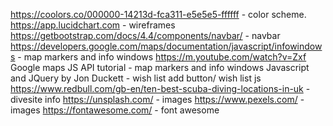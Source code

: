 https://coolors.co/000000-14213d-fca311-e5e5e5-ffffff - color scheme.
https://app.lucidchart.com - wireframes
https://getbootstrap.com/docs/4.4/components/navbar/ - navbar
https://developers.google.com/maps/documentation/javascript/infowindows - map markers and info windows
https://m.youtube.com/watch?v=Zxf Google maps JS API tutorial - map markers and info windows
Javascript and JQuery by Jon Duckett - wish list add button/ wish list js
https://www.redbull.com/gb-en/ten-best-scuba-diving-locations-in-uk - divesite info
https://unsplash.com/ - images
https://www.pexels.com/ - images
https://fontawesome.com/ - font awesome
